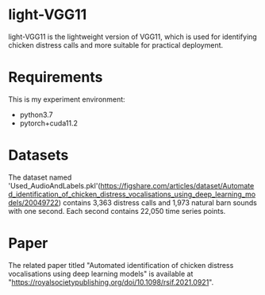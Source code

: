 # light-VGG11
light-VGG11 is the lightweight version of VGG11, which is used for identifying chicken distress calls and more suitable for practical deployment.

# Requirements
This is my experiment environment:
- python3.7
- pytorch+cuda11.2

# Datasets
The dataset named 'Used_AudioAndLabels.pkl'(https://figshare.com/articles/dataset/Automated_identification_of_chicken_distress_vocalisations_using_deep_learning_models/20049722) contains 3,363 distress calls and 1,973 natural barn sounds with one second. Each second contains 22,050 time series points.

# Paper
The related paper titled "Automated identification of chicken distress vocalisations using deep learning models" is available at "https://royalsocietypublishing.org/doi/10.1098/rsif.2021.0921".
